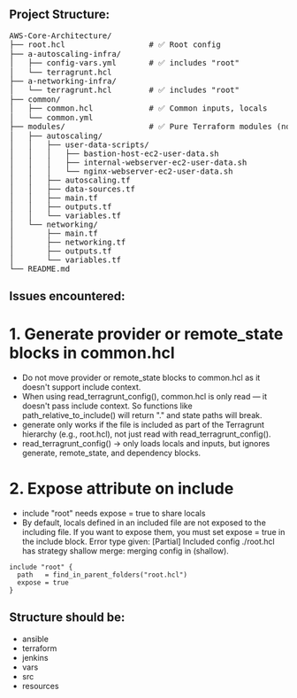 ## Project Structure:

<pre>
AWS-Core-Architecture/
├── root.hcl                  # ✅ Root config
├── a-autoscaling-infra/
│   ├── config-vars.yml       # ✅ includes "root"
│   └── terragrunt.hcl
├── a-networking-infra/
│   └── terragrunt.hcl        # ✅ includes "root"
├── common/
│   ├── common.hcl            # ✅ Common inputs, locals
│   └── common.yml            
├── modules/                  # ✅ Pure Terraform modules (no terragrunt here)
│   ├── autoscaling/
│   │   ├── user-data-scripts/
│   │   │   ├── bastion-host-ec2-user-data.sh
│   │   │   ├── internal-webserver-ec2-user-data.sh
│   │   │   └── nginx-webserver-ec2-user-data.sh
│   │   ├── autoscaling.tf
│   │   ├── data-sources.tf
│   │   ├── main.tf
│   │   ├── outputs.tf
│   │   └── variables.tf
│   └── networking/
│       ├── main.tf
│       ├── networking.tf
│       ├── outputs.tf
│       └── variables.tf
└── README.md
</pre>


## Issues encountered:

# 1. Generate provider or remote_state blocks in common.hcl
* Do not move provider or remote_state blocks to common.hcl as it doesn't support include context.
* When using read_terragrunt_config(), common.hcl is only read — it doesn't pass include context. So functions like path_relative_to_include() will return "." and state paths will break.
* generate only works if the file is included as part of the Terragrunt hierarchy (e.g., root.hcl), not just read with read_terragrunt_config().
* read_terragrunt_config() → only loads locals and inputs, but ignores generate, remote_state, and dependency blocks.

# 2. Expose attribute on include
* include "root" needs expose = true to share locals
* By default, locals defined in an included file are not exposed to the including file. If you want to expose them, you must set expose = true in the include block.
Error type given:
  [Partial] Included config ./root.hcl has strategy shallow merge: merging config in (shallow).
```
include "root" {
  path   = find_in_parent_folders("root.hcl")
  expose = true
}
```


## Structure should be:

* ansible
* terraform
* jenkins
* vars
* src
* resources